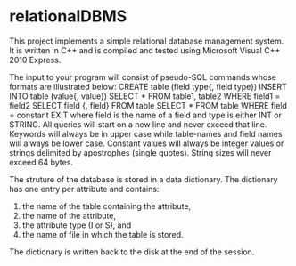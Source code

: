 # relationalDBMS
This project implements a simple relational database management system.
It is written in C++ and is compiled and tested using Microsoft Visual C++ 2010 Express.

The input to your program will consist of pseudo-SQL commands whose formats are illustrated below:
CREATE table (field type{, field type})
INSERT INTO table (value{, value})
SELECT * FROM table1, table2 WHERE field1 = field2
SELECT field {, field} FROM table
SELECT * FROM table WHERE field = constant
EXIT
where field is the name of a field and type is either INT or STRING. All queries will start on a new line
and never exceed that line. Keywords will always be in upper case while table-names and field names will
always be lower case. Constant values will always be integer values or strings delimited by apostrophes
(single quotes). String sizes will never exceed 64 bytes.

The struture of the database is stored in a data dictionary. The dictionary has one entry per attribute and contains:
1. the name of the table containing the attribute,
2. the name of the attribute,
3. the attribute type (I or S), and
4. the name of file in which the table is stored.

The dictionary is written back to the disk at the end of the session.


